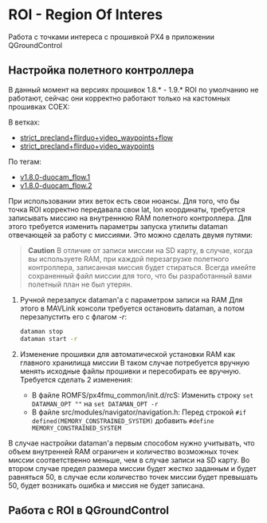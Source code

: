 # ROI - Region Of Interes

Работа с точками интереса с прошивкой PX4 в приложении QGroundControl

## Настройка полетного контроллера

В данный момент на версиях прошивок 1.8.* - 1.9.* ROI по умолчанию не работают, сейчас они корректно работают только на кастомных прошивках COEX:

В ветках:

* [strict_precland+flirduo+video_waypoints+flow](https://github.com/CopterExpress/Firmware/tree/strict_precland+flirduo+video_waypoints+flow)
* [strict_precland+flirduo+video_waypoints](https://github.com/CopterExpress/Firmware/tree/strict_precland+flirduo+video_waypoints)

По тегам:

* [v1.8.0-duocam_flow.1](https://github.com/CopterExpress/Firmware/tree/v1.8.0-duocam_flow.1)
* [v1.8.0-duocam_flow.2](https://github.com/CopterExpress/Firmware/tree/v1.8.0-duocam_flow.2)

При использовании этих веток есть свои нюансы. Для того, что бы точка ROI корректно передавала свои lat, lon координаты, требуется записывать миссию на внутреннюю RAM полетного контроллера. Для этого требуется изменить параметры запуска утилиты dataman отвечающей за работу с миссиями. Это можно сделать двумя путями:

> **Caution** В отличие от записи миссии на SD карту, в случае, когда вы используете RAM, при каждой перезагрузке полетного контроллера, записанная миссия будет стираться. Всегда имейте сохраненный файл миссии для того, что бы разработанный вами полетный план не был утерян.

1. Ручной перезапуск dataman'а с параметром записи на RAM
    Для этого в MAVLink консоли требуется остановить dataman, а потом перезапустить его с флагом *-r*:

    ```bash
    dataman stop
    dataman start -r
    ```

2. Изменение прошивки для автоматической установки RAM как главного хранилища миссии
    В таком случае потребуется вручную менять исходные файлы прошивки и пересобирать ее вручную. Требуется сделать 2 изменения:

    * В файле ROMFS/px4fmu_common/init.d/rcS:
        Изменить строку `set DATAMAN_OPT ""` на `set DATAMAN_OPT -r`
    * В файле src/modules/navigator/navigation.h:
        Перед строкой `#if defined(MEMORY_CONSTRAINED_SYSTEM)` добавить `#define MEMORY_CONSTRAINED_SYSTEM`

В случае настройки dataman'а первым способом нужно учитывать, что объем внутренней RAM ограничен и количество возможных точек миссии соответственно меньше, чем в случае записи на SD карту. Во втором случае предел размера миссии будет жестко заданным и будет равняться 50, в случае если количество точек миссии будет превышать 50, будет возникать ошибка и миссия не будет записана.

## Работа с ROI в QGroundControl

